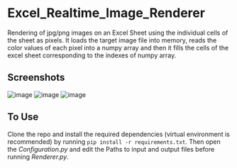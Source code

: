 # Excel_Realtime_Image_Renderer
Rendering of jpg/png images on an Excel Sheet using the individual cells of the sheet as pixels. It loads the target image file into memory, reads the color values of each pixel into a numpy array and then it fills the cells of the excel sheet corresponding to the indexes of numpy array.

## Screenshots
![image](https://user-images.githubusercontent.com/73558085/132998138-6f4c6791-9e7b-41f9-9681-bf919b1b45a7.png)
![image](https://user-images.githubusercontent.com/73558085/132998154-c6d32461-d09d-4c39-9feb-d3a892889229.png)
![image](https://user-images.githubusercontent.com/73558085/132998165-8c4629cb-b831-4ce8-942f-cc43281cc96d.png)

## To Use
Clone the repo and install the required dependencies (virtual environment is recommended) by running ```pip install -r requirements.txt```. Then open the *Configuration.py* and edit the Paths to input and output files before running *Renderer.py*.

